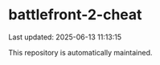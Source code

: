 # battlefront-2-cheat

Last updated: 2025-06-13 11:13:15

This repository is automatically maintained.
